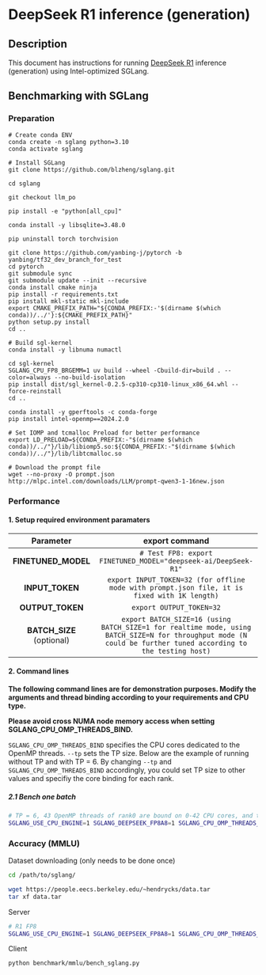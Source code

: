 # DeepSeek R1 inference (generation)

## Description

This document has instructions for running [DeepSeek R1](https://huggingface.co/deepseek-ai/DeepSeek-R1) inference (generation) using Intel-optimized SGLang.

## Benchmarking with SGLang
### Preparation

```
# Create conda ENV
conda create -n sglang python=3.10
conda activate sglang

# Install SGLang
git clone https://github.com/blzheng/sglang.git

cd sglang

git checkout llm_po

pip install -e "python[all_cpu]"

conda install -y libsqlite=3.48.0

pip uninstall torch torchvision

git clone https://github.com/yanbing-j/pytorch -b yanbing/tf32_dev_branch_for_test
cd pytorch
git submodule sync
git submodule update --init --recursive
conda install cmake ninja
pip install -r requirements.txt
pip install mkl-static mkl-include
export CMAKE_PREFIX_PATH="${CONDA_PREFIX:-'$(dirname $(which conda))/../'}:${CMAKE_PREFIX_PATH}"
python setup.py install
cd ..

# Build sgl-kernel
conda install -y libnuma numactl

cd sgl-kernel
SGLANG_CPU_FP8_BRGEMM=1 uv build --wheel -Cbuild-dir=build . --color=always --no-build-isolation
pip install dist/sgl_kernel-0.2.5-cp310-cp310-linux_x86_64.whl --force-reinstall
cd ..

conda install -y gperftools -c conda-forge
pip install intel-openmp==2024.2.0

# Set IOMP and tcmalloc Preload for better performance
export LD_PRELOAD=${CONDA_PREFIX:-"$(dirname $(which conda))/../"}/lib/libiomp5.so:${CONDA_PREFIX:-"$(dirname $(which conda))/../"}/lib/libtcmalloc.so

# Download the prompt file
wget --no-proxy -O prompt.json http://mlpc.intel.com/downloads/LLM/prompt-qwen3-1-16new.json

```

### Performance
#### 1. Setup required environment paramaters

| **Parameter**                |                                  **export command**                                  |
|:---------------------------:|:------------------------------------------------------------------------------------:|
| **FINETUNED_MODEL**    | `# Test FP8: export FINETUNED_MODEL="deepseek-ai/DeepSeek-R1"`        |
| **INPUT_TOKEN**    |    `export INPUT_TOKEN=32 (for offline mode with prompt.json file, it is fixed with 1K length)`    |
| **OUTPUT_TOKEN**    |   `export OUTPUT_TOKEN=32`      |                        |
| **BATCH_SIZE** (optional)    |  `export BATCH_SIZE=16 (using BATCH_SIZE=1 for realtime mode, using BATCH_SIZE=N for throughput mode (N could be further tuned according to the testing host)`                                |

#### 2. Command lines

**The following command lines are for demonstration purposes. Modify the arguments and thread binding according to your requirements and CPU type.**

**Please avoid cross NUMA node memory access when setting SGLANG_CPU_OMP_THREADS_BIND.**

`SGLANG_CPU_OMP_THREADS_BIND` specifies the CPU cores dedicated to the OpenMP threads. `--tp` sets the TP size. Below are the example of running without TP and with TP = 6. By changing `--tp` and `SGLANG_CPU_OMP_THREADS_BIND` accordingly, you could set TP size to other values and specifiy the core binding for each rank.


##### 2.1 Bench one batch
```sh
# TP = 6, 43 OpenMP threads of rank0 are bound on 0-42 CPU cores, and the OpenMP threads of rank1 are bound on 43-85 CPU cores, etc.
SGLANG_USE_CPU_ENGINE=1 SGLANG_DEEPSEEK_FP8A8=1 SGLANG_CPU_OMP_THREADS_BIND="0-42|43-85|86-127|128-170|171-213|214-255" python3 -m sglang.bench_one_batch --batch-size {BATCH_SIZE} --input {INPUT_TOKEN} --output {OUTPUT_TOKEN} --model  deepseek-ai/DeepSeek-R1  --trust-remote-code --device cpu --tp 6  --prompt-file prompt.json
```


### Accuracy (MMLU)
Dataset downloading (only needs to be done once)
```sh
cd /path/to/sglang/

wget https://people.eecs.berkeley.edu/~hendrycks/data.tar
tar xf data.tar
```

Server
```sh
# R1 FP8
SGLANG_USE_CPU_ENGINE=1 SGLANG_DEEPSEEK_FP8A8=1 SGLANG_CPU_OMP_THREADS_BIND="0-42|43-85|86-127|128-170|171-213|214-255" python3 -m sglang.launch_server --model deepseek-ai/DeepSeek-R1 --trust-remote-code --device cpu --log-requests --log-requests-level 1 --disable-overlap-schedule --tp 6 --chunked-prefill-size 2048 --max-running-requests 8
```

Client
```sh
python benchmark/mmlu/bench_sglang.py
```
